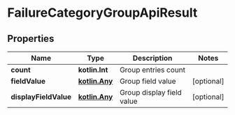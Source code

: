
# FailureCategoryGroupApiResult

## Properties
| Name | Type | Description | Notes |
| ------------ | ------------- | ------------- | ------------- |
| **count** | **kotlin.Int** | Group entries count |  |
| **fieldValue** | [**kotlin.Any**](.md) | Group field value |  [optional] |
| **displayFieldValue** | [**kotlin.Any**](.md) | Group display field value |  [optional] |



